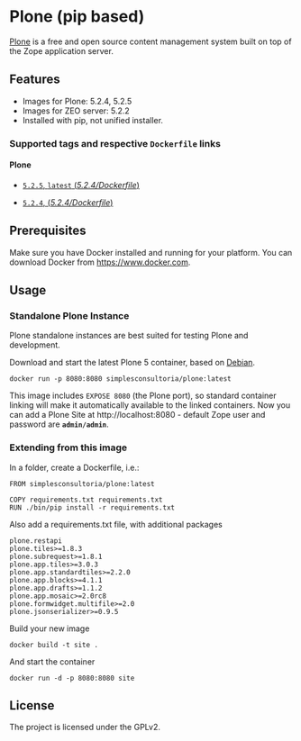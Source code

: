# Plone (pip based)

[Plone](https://plone.org) is a free and open source content management system built on top of the Zope application server.


## Features

- Images for Plone: 5.2.4, 5.2.5
- Images for ZEO server: 5.2.2
- Installed with pip, not unified installer.


### Supported tags and respective `Dockerfile` links

#### Plone
- [`5.2.5`, `latest` (*5.2.4/Dockerfile*)](https://github.com/simplesconsultoria/docker-plone/blob/main/5.2.4/Dockerfile)

- [`5.2.4`, (*5.2.4/Dockerfile*)](https://github.com/simplesconsultoria/docker-plone/blob/main/5.2.4/Dockerfile)


## Prerequisites

Make sure you have Docker installed and running for your platform. You can download Docker from https://www.docker.com.

## Usage


### Standalone Plone Instance

Plone standalone instances are best suited for testing Plone and development.

Download and start the latest Plone 5 container, based on [Debian](https://www.debian.org/).

```console
docker run -p 8080:8080 simplesconsultoria/plone:latest
```

This image includes `EXPOSE 8080` (the Plone port), so standard container linking will make it automatically available to the linked containers. Now you can add a Plone Site at http://localhost:8080 - default Zope user and password are **`admin/admin`**.

### Extending from this image

In a folder, create a Dockerfile, i.e.:

```
FROM simplesconsultoria/plone:latest

COPY requirements.txt requirements.txt
RUN ./bin/pip install -r requirements.txt

```

Also add a requirements.txt file, with additional packages

```
plone.restapi
plone.tiles>=1.8.3
plone.subrequest>=1.8.1
plone.app.tiles>=3.0.3
plone.app.standardtiles>=2.2.0
plone.app.blocks>=4.1.1
plone.app.drafts>=1.1.2
plone.app.mosaic>=2.0rc8
plone.formwidget.multifile>=2.0
plone.jsonserializer>=0.9.5

```

Build your new image

```console
docker build -t site .
```

And start the container

```console
docker run -d -p 8080:8080 site
```

## License

The project is licensed under the GPLv2.
